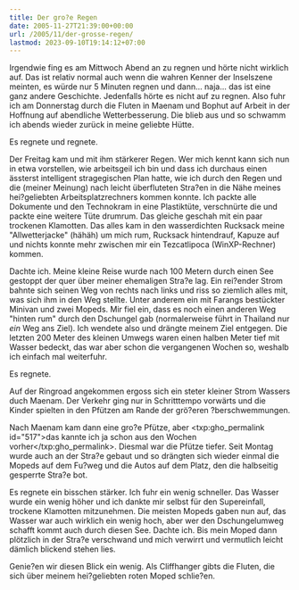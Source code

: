 ```yaml
---
title: Der gro?e Regen
date: 2005-11-27T21:39:00+00:00
url: /2005/11/der-grosse-regen/
lastmod: 2023-09-10T19:14:12+07:00
---
```

Irgendwie fing es am Mittwoch Abend an zu regnen und hörte nicht wirklich auf. Das ist relativ normal auch wenn die wahren Kenner der Inselszene meinten, es würde nur 5 Minuten regnen und dann... naja... das ist eine ganz andere Geschichte. Jedenfalls hörte es nicht auf zu regnen. Also fuhr ich am Donnerstag durch die Fluten in Maenam und Bophut auf Arbeit in der Hoffnung auf abendliche Wetterbesserung. Die blieb aus und so schwamm ich abends wieder zurück in meine geliebte Hütte.

Es regnete und regnete.

Der Freitag kam und mit ihm stärkerer Regen. Wer mich kennt kann sich nun in etwa vorstellen, wie arbeitsgeil ich bin und dass ich durchaus einen ässterst intelligent stragegischen Plan hatte, wie ich durch den Regen und die (meiner Meinung) nach leicht überfluteten Stra?en in die Nähe meines hei?geliebten Arbeitsplatzrechners kommen konnte. Ich packte alle Dokumente und den Technokram in eine Plastiktüte, verschnürte die und packte eine weitere Tüte drumrum. Das gleiche geschah mit ein paar trockenen Klamotten. Das alles kam in den wasserdichten Rucksack meine "Allwetterjacke" (hähäh) um mich rum, Rucksack hintendrauf, Kapuze auf und nichts konnte mehr zwischen mir ein Tezcatlipoca (WinXP-Rechner) kommen.

Dachte ich. Meine kleine Reise wurde nach 100 Metern durch einen See gestoppt der quer über meiner ehemaligen Stra?e lag. Ein rei?ender Strom bahnte sich seinen Weg von rechts nach links und riss so ziemlich alles mit, was sich ihm in den Weg stellte. Unter anderem ein mit Farangs bestückter Minivan und zwei Mopeds. Mir fiel ein, dass es noch einen anderen Weg "hinten rum" durch den Dschungel gab (normalerweise führt in Thailand nur _ein_ Weg ans Ziel). Ich wendete also und drängte meinem Ziel entgegen. Die letzten 200 Meter des kleinen Umwegs waren einen halben Meter tief mit Wasser bedeckt, das war aber schon die vergangenen Wochen so, weshalb ich einfach mal weiterfuhr.

Es regnete.

Auf der Ringroad angekommen ergoss sich ein steter kleiner Strom Wassers duch Maenam. Der Verkehr ging nur in Schritttempo vorwärts und die Kinder spielten in den Pfützen am Rande der grö?eren ?berschwemmungen.

Nach Maenam kam dann eine gro?e Pfütze, aber <txp:gho_permalink id="517">das kannte ich ja schon aus den Wochen vorher</txp:gho_permalink>. Diesmal war die Pfütze tiefer. Seit Montag wurde auch an der Stra?e gebaut und so drängten sich wieder einmal die Mopeds auf dem Fu?weg und die Autos auf dem Platz, den die halbseitig gesperrte Stra?e bot.

Es regnete ein bisschen stärker. Ich fuhr ein wenig schneller. Das Wasser wurde ein wenig höher und ich dankte mir selbst für den Supereinfall, trockene Klamotten mitzunehmen. Die meisten Mopeds gaben nun auf, das Wasser war auch wirklich ein wenig hoch, aber wer den Dschungelumweg schafft kommt auch durch diesen See. Dachte ich. Bis mein Moped dann plötzlich in der Stra?e verschwand und mich verwirrt und vermutlich leicht dämlich blickend stehen lies.

Genie?en wir diesen Blick ein wenig. Als Cliffhanger gibts die Fluten, die sich über meinem hei?geliebten roten Moped schlie?en.
